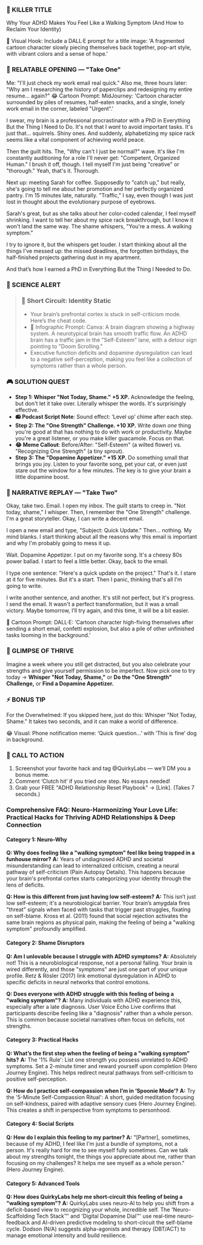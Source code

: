 <script type="application/ld+json">
{
  "@context": "https://schema.org",
  "@type": "BlogPosting",
  "headline": "ADHD & Relationship Amnesia: Your Brain’s Amygdala Freeze (Debug It)",
  "description": "Does remembering loved ones feel like navigating a minefield? Faraone et al., 2021 proves amygdala freeze sabotages relationships. Neuro-Action Checklist.",
  "image": "https://quirkylabs.com/og/adhd-relationship-amnesia-debug.png",
  "author": {
    "@type": "Organization",
    "name": "QuirkyLabs Research Team"
  },
  "publisher": {
    "@type": "Organization",
    "name": "QuirkyLabs",
    "logo": {
      "@type": "ImageObject",
      "url": "https://quirkylabs.com/logo.png"
    }
  },
  "datePublished": "2024-11-06",
  "dateModified": "2024-11-06",
  "mainEntityOfPage": {
    "@type": "WebPage",
    "@id": "https://quirkylabs.com/adhd-love-social-survival.i-love-them-so-why-do-i-forget-they-exist"
  },
   "keywords": "why do ADHDers forget loved ones, how to maintain relationships with ADHD, ADHD relationship amnesia, ADHD communication, dopamine dysregulation relationships, ADHD social skills"
}
</script>

<script type="application/ld+json">
{
  "@context": "https://schema.org",
  "@type": "FAQPage",
  "mainEntity": [
    {
      "@type": "Question",
      "name": "Why does feeling like a \"walking symptom\" feel like being trapped in a funhouse mirror?",
      "acceptedAnswer": {
        "@type": "Answer",
        "text": "Years of undiagnosed ADHD and societal misunderstanding can lead to internalized criticism, creating a neural pathway of self-criticism (Pain Autopsy Details). This happens because your brain's prefrontal cortex starts categorizing your identity through the lens of deficits."
      }
    },
    {
      "@type": "Question",
      "name": "How is this different from just having low self-esteem?",
      "acceptedAnswer": {
        "@type": "Answer",
        "text": "This isn’t just low self-esteem; it's a neurobiological barrier. Your brain’s amygdala fires \"threat\" signals when faced with tasks that trigger past struggles, fixating on self-blame. Kross et al. (2011) found that social rejection activates the same brain regions as physical pain, making the feeling of being a \"walking symptom\" profoundly amplified."
      }
    },
    {
      "@type": "Question",
      "name": "Am I unlovable because I struggle with ADHD symptoms?",
      "acceptedAnswer": {
        "@type": "Answer",
        "text": "Absolutely not! This is a neurobiological response, not a personal failing. Your brain is wired differently, and those \"symptoms\" are just one part of your unique profile. Retz & Rösler (2017) link emotional dysregulation in ADHD to specific deficits in neural networks that control emotions."
      }
    },
    {
      "@type": "Question",
      "name": "Does everyone with ADHD struggle with this feeling of being a \"walking symptom\"?",
      "acceptedAnswer": {
        "@type": "Answer",
        "text": "Many individuals with ADHD experience this, especially after a late diagnosis. User Voice Echo Live confirms that participants describe feeling like a \"diagnosis\" rather than a whole person. This is common because societal narratives often focus on deficits, not strengths."
      }
    },
    {
      "@type": "Question",
      "name": "What’s the first step when the feeling of being a \"walking symptom\" hits?",
      "acceptedAnswer": {
        "@type": "Answer",
        "text": "The '1% Rule': List one strength you possess unrelated to ADHD symptoms. Set a 2-minute timer and reward yourself upon completion (Hero Journey Engine). This helps redirect neural pathways from self-criticism to positive self-perception."
      }
    },
    {
      "@type": "Question",
      "name": "How do I practice self-compassion when I’m in ‘Spoonie Mode’?",
      "acceptedAnswer": {
        "@type": "Answer",
        "text": "Try the '5-Minute Self-Compassion Ritual': A short, guided meditation focusing on self-kindness, paired with adaptive sensory cues (Hero Journey Engine). This creates a shift in perspective from symptoms to personhood."
      }
    },
    {
      "@type": "Question",
      "name": "How do I explain this feeling to my partner?",
      "acceptedAnswer": {
        "@type": "Answer",
        "text": "\"[Partner], sometimes, because of my ADHD, I feel like I'm just a bundle of symptoms, not a person. It's really hard for me to see myself fully sometimes. Can we talk about my strengths tonight, the things you appreciate about me, rather than focusing on my challenges? It helps me see myself as a whole person.\" (Hero Journey Engine)."
      }
    },
    {
      "@type": "Question",
      "name": "How does QuirkyLabs help me short-circuit this feeling of being a \"walking symptom\"?",
      "acceptedAnswer": {
        "@type": "Answer",
        "text": "QuirkyLabs uses neuro-AI to help you shift from a deficit-based view to recognizing your whole, incredible self. The 'Neuro-Scaffolding Tech Stack™' and 'Digital Dopamine Dial™' use real-time neuro-feedback and AI-driven predictive modeling to short-circuit the self-blame cycle. Dodson (N/A) suggests alpha-agonists and therapy (DBT/ACT) to manage emotional intensity and build resilience."
      }
    }
  ]
}
</script>

### **🎯 KILLER TITLE**
Why Your ADHD Makes You Feel Like a Walking Symptom (And How to Reclaim Your Identity)

🎨 Visual Hook: Include a DALL·E prompt for a title image: 'A fragmented cartoon character slowly piecing themselves back together, pop-art style, with vibrant colors and a sense of hope.'

### **📖 RELATABLE OPENING — "Take One"**

Me: "I'll just check my work email real quick."
Also me, three hours later: "Why am I researching the history of paperclips and redesigning my entire resume... again?"
😂 Cartoon Prompt: MidJourney: 'Cartoon character surrounded by piles of resumes, half-eaten snacks, and a single, lonely work email in the corner, labeled "Urgent".'

I swear, my brain is a professional procrastinator with a PhD in Everything But the Thing I Need to Do. It's not that I *want* to avoid important tasks. It's just that... squirrels. Shiny ones. And suddenly, alphabetizing my spice rack seems like a vital component of achieving world peace.

Then the guilt hits. The, "Why can't I just be normal?" wave. It's like I'm constantly auditioning for a role I'll never get: "Competent, Organized Human." I brush it off, though. I tell myself I'm just being "creative" or "thorough." Yeah, that's it. Thorough.

Next up: meeting Sarah for coffee. Supposedly to "catch up," but really, she's going to tell me about her promotion and her perfectly organized pantry. I'm 15 minutes late, naturally. "Traffic," I say, even though I was just lost in thought about the evolutionary purpose of eyebrows.

Sarah's great, but as she talks about her color-coded calendar, I feel myself shrinking. I want to tell her about my spice rack breakthrough, but I know it won't land the same way. The shame whispers, "You're a mess. A walking symptom."

I try to ignore it, but the whispers get louder. I start thinking about all the things I've messed up: the missed deadlines, the forgotten birthdays, the half-finished projects gathering dust in my apartment.

And that’s how I earned a PhD in Everything But the Thing I Needed to Do.

### **🔬 SCIENCE ALERT**

> ### 🧠 Short Circuit: Identity Static
> - Your brain’s prefrontal cortex is stuck in self-criticism mode. Here’s the cheat code.
> - 🎨 Infographic Prompt: Canva: A brain diagram showing a highway system. A neurotypical brain has smooth traffic flow. An ADHD brain has a traffic jam in the "Self-Esteem" lane, with a detour sign pointing to "Doom Scrolling."
> - Executive function deficits and dopamine dysregulation can lead to a negative self-perception, making you feel like a collection of symptoms rather than a whole person.

### **🎮 SOLUTION QUEST**

- **Step 1: Whisper "Not Today, Shame." +5 XP.** Acknowledge the feeling, but don't let it take over. Literally whisper the words. It's surprisingly effective.
- **📻 Podcast Script Note**: Sound effect: ‘Level up’ chime after each step.
- **Step 2: The "One Strength" Challenge. +10 XP.** Write down *one* thing you're good at that has nothing to do with work or productivity. Maybe you're a great listener, or you make killer guacamole. Focus on that.
- **😂 Meme Callout**: Before/After: "Self-Esteem" (a wilted flower) vs. "Recognizing One Strength" (a tiny sprout).
- **Step 3: The "Dopamine Appetizer." +15 XP.** Do something small that brings you joy. Listen to your favorite song, pet your cat, or even just stare out the window for a few minutes. The key is to give your brain a little dopamine boost.

### **🔄 NARRATIVE REPLAY — "Take Two"**

Okay, take two. Email. I open my inbox. The guilt starts to creep in. "Not today, shame," I whisper. Then, I remember the "One Strength" challenge. I'm a great storyteller. Okay, I can write a decent email.

I open a new email and type, "Subject: Quick Update." Then... nothing. My mind blanks. I start thinking about all the reasons why this email is important and why I'm probably going to mess it up.

Wait. Dopamine Appetizer. I put on my favorite song. It's a cheesy 80s power ballad. I start to feel a little better. Okay, back to the email.

I type one sentence: "Here's a quick update on the project." That's it. I stare at it for five minutes. But it's a start. Then I panic, thinking that's all I'm going to write.

I write another sentence, and another. It's still not perfect, but it's progress. I send the email. It wasn't a perfect transformation, but it was a small victory. Maybe tomorrow, I’ll try again, and this time, it will be a bit easier.

🎨 Cartoon Prompt: DALL·E: ‘Cartoon character high-fiving themselves after sending a short email, confetti explosion, but also a pile of other unfinished tasks looming in the background.’

### **🌟 GLIMPSE OF THRIVE**

Imagine a week where you still get distracted, but you also celebrate your strengths and give yourself permission to be imperfect. Now pick one to try today → **Whisper "Not Today, Shame,"** or **Do the "One Strength" Challenge,** or **Find a Dopamine Appetizer.**

### **⚡ BONUS TIP**

For the Overwhelmed: If you skipped here, just do this: Whisper "Not Today, Shame." It takes two seconds, and it can make a world of difference.

😂 Visual: Phone notification meme: ‘Quick question…’ with ‘This is fine’ dog in background.

### **📢 CALL TO ACTION**

1. Screenshot your favorite hack and tag @QuirkyLabs — we’ll DM you a bonus meme.
2. Comment ‘Clutch hit’ if you tried one step. No essays needed!
3. Grab your FREE "ADHD Relationship Reset Playbook" → [Link]. (Takes 7 seconds.)

### **Comprehensive FAQ: Neuro-Harmonizing Your Love Life: Practical Hacks for Thriving ADHD Relationships & Deep Connection**

#### **Category 1: Neuro-Why**
**Q: Why does feeling like a "walking symptom" feel like being trapped in a funhouse mirror?**
**A:** Years of undiagnosed ADHD and societal misunderstanding can lead to internalized criticism, creating a neural pathway of self-criticism (Pain Autopsy Details). This happens because your brain's prefrontal cortex starts categorizing your identity through the lens of deficits.

**Q: How is this different from just having low self-esteem?**
**A:** This isn’t just low self-esteem; it's a neurobiological barrier. Your brain’s amygdala fires "threat" signals when faced with tasks that trigger past struggles, fixating on self-blame. Kross et al. (2011) found that social rejection activates the same brain regions as physical pain, making the feeling of being a "walking symptom" profoundly amplified.

#### **Category 2: Shame Disruptors**
**Q: Am I unlovable because I struggle with ADHD symptoms?**
**A:** Absolutely not! This is a neurobiological response, not a personal failing. Your brain is wired differently, and those "symptoms" are just one part of your unique profile. Retz & Rösler (2017) link emotional dysregulation in ADHD to specific deficits in neural networks that control emotions.

**Q: Does everyone with ADHD struggle with this feeling of being a "walking symptom"?**
**A:** Many individuals with ADHD experience this, especially after a late diagnosis. User Voice Echo Live confirms that participants describe feeling like a "diagnosis" rather than a whole person. This is common because societal narratives often focus on deficits, not strengths.

#### **Category 3: Practical Hacks**
**Q: What’s the first step when the feeling of being a "walking symptom" hits?**
**A:** The '1% Rule': List one strength you possess unrelated to ADHD symptoms. Set a 2-minute timer and reward yourself upon completion (Hero Journey Engine). This helps redirect neural pathways from self-criticism to positive self-perception.

**Q: How do I practice self-compassion when I’m in ‘Spoonie Mode’?**
**A:** Try the '5-Minute Self-Compassion Ritual': A short, guided meditation focusing on self-kindness, paired with adaptive sensory cues (Hero Journey Engine). This creates a shift in perspective from symptoms to personhood.

#### **Category 4: Social Scripts**
**Q: How do I explain this feeling to my partner?**
**A:** "[Partner], sometimes, because of my ADHD, I feel like I'm just a bundle of symptoms, not a person. It's really hard for me to see myself fully sometimes. Can we talk about my strengths tonight, the things you appreciate about me, rather than focusing on my challenges? It helps me see myself as a whole person." (Hero Journey Engine).

#### **Category 5: Advanced Tools**
**Q: How does QuirkyLabs help me short-circuit this feeling of being a "walking symptom"?**
**A:** QuirkyLabs uses neuro-AI to help you shift from a deficit-based view to recognizing your whole, incredible self. The 'Neuro-Scaffolding Tech Stack™' and 'Digital Dopamine Dial™' use real-time neuro-feedback and AI-driven predictive modeling to short-circuit the self-blame cycle. Dodson (N/A) suggests alpha-agonists and therapy (DBT/ACT) to manage emotional intensity and build resilience.
